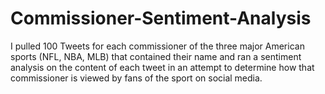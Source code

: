 # Commissioner-Sentiment-Analysis
I pulled 100 Tweets for each commissioner of the three major American sports (NFL, NBA, MLB) that contained their name and ran a sentiment analysis on the content of each tweet in an attempt to determine how that commissioner is viewed by fans of the sport on social media.
